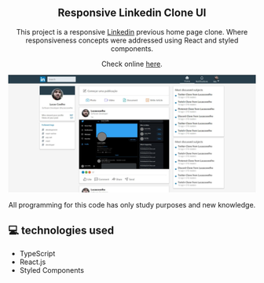 <h2 align="center"> Responsive Linkedin Clone UI </h2>

<p align="center">This project is a responsive <a href="https://www.linkedin.com/" target="_blank" >Linkedin</a> previous home page clone. Where responsiveness concepts were addressed using React and styled components.</p>

<p align="center">Check online <a href="https://distracted-hermann-bdb5fa.netlify.app/" target="_blank" >here</a>.</p>

![](https://github.com/lucascooelho/clone-linkedin/blob/main/src/screenshot/clone-linkedin.JPG)

<p align="center">All programming for this code has only study purposes and new knowledge.</p>


## <span>&#128187;</span> technologies used

- TypeScript
- React.js
- Styled Components
